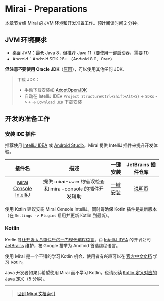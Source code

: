 # Mirai - Preparations

本章节介绍 Mirai 的 JVM 环境和开发准备工作。预计阅读时间 2 分钟。

## JVM 环境要求

- 桌面 JVM：最低 Java 8，但推荐 Java 11（要使用一键启动器，需要 11）
- Android：Android SDK 26+ （Android 8.0，Oreo)


**但注意不要使用 Oracle JDK**（[原因](https://github.com/mamoe/mirai/discussions/779)），可以使用其他任何 JDK。

> 下载 JDK：
> - 手动下载安装如 [AdoptOpenJDK](https://adoptopenjdk.net/)
> - 自动在 IntelliJ IDEA `Project Structure`(`Ctrl+Shift+Alt+S`) -> `SDKs` -> `+` -> `Download JDK` 下载安装

## 开发的准备工作

### 安装 IDE 插件

[Mirai Console IntelliJ]: https://github.com/mamoe/mirai-console/tree/master/tools/intellij-plugin
[Mirai Console IntelliJ-JB]: https://github.com/mamoe/mirai-console/tree/master/tools/intellij-plugin
[Mirai Console IntelliJ-OK]: https://plugins.jetbrains.com/embeddable/install/15094

<!--[Kotlin Jvm Blocking Bridge]: https://github.com/mamoe/kotlin-jvm-blocking-bridge-->
<!--[Kotlin Jvm Blocking Bridge-JB]: https://plugins.jetbrains.com/plugin/14816-kotlin-jvm-blocking-bridge-->
<!--[Kotlin Jvm Blocking Bridge-OK]: https://plugins.jetbrains.com/embeddable/install/14816-->

推荐使用 [IntelliJ IDEA](https://www.jetbrains.com/idea/) 或 [Android Studio](https://developer.android.com/studio)。Mirai 提供 IntelliJ 插件来提升开发体验。

|          插件名           |                         描述                         |               一键安装                |         JetBrains 插件仓库          |
|:------------------------:|:---------------------------------------------------:|:-----------------------------------:|:----------------------------------:|
| [Mirai Console IntelliJ] | 提供 mirai-core 的错误检查和 mirai-console 的插件开发辅助 | [一键安装][Mirai Console IntelliJ-OK] | [说明页][Mirai Console IntelliJ-JB] |

<!--| [Kotlin Jvm Blocking Bridge] |         帮助 Java 用户调用 Kotlin suspend 函数         | [Kotlin Jvm Blocking Bridge-OK] | [Kotlin Jvm Blocking Bridge-JB] |-->

使用 Kotlin 建议安装 Mirai Console IntelliJ。同时请确保 Kotlin 插件是最新版本（在 `Settings -> Plugins` 启用并更新 Kotlin 到最新）。

### Kotlin

Kotlin 是[让开发人员更快乐的一门现代编程语言](https://www.kotlincn.net/)，由 [IntelliJ IDEA](https://www.jetbrains.com/idea/) 的开发公司 [JetBrains](https://www.jetbrains.com/) 维护，被 Google 推举为 Android 首选编程语言。

使用 Mirai 是一个不错的学习 Kotlin 机会，使用者有兴趣可以在 [官方中文文档](https://www.kotlincn.net/docs/reference/) 学习 Kotlin。

Java 开发者如果只希望使用 Mirai 而不学习 Kotlin，也请阅读 [Kotlin 定义对应的 Java 定义](KotlinAndJava.md)（5 分钟）。


----

> [回到 Mirai 文档索引](README.md#jvm-平台-mirai-开发)